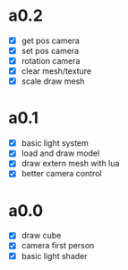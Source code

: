 # a0.2
- [x] get pos camera
- [x] set pos camera
- [x] rotation camera
- [x] clear mesh/texture
- [x] scale draw mesh

# a0.1
- [x] basic light system
- [x] load and draw model
- [x] draw extern mesh with lua
- [x] better camera control

# a0.0
- [x] draw cube
- [x] camera first person
- [x] basic light shader

